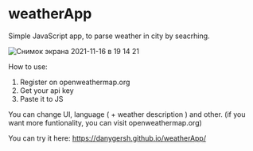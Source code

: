 # weatherApp
Simple JavaScript app, to parse weather in city by seacrhing.

![Снимок экрана 2021-11-16 в 19 14 21](https://user-images.githubusercontent.com/81260264/142034405-c0f21d50-825e-472d-aea0-a2fc0e03e63c.png)


How to use:
1. Register on openweathermap.org
2. Get your api key
3. Paste it to JS

You can change UI, language ( + weather description ) and other. (if you want more funtionality, you can visit openweathermap.org)

You can try it here: https://danygersh.github.io/weatherApp/
